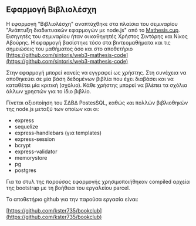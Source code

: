 ## Εφαρμογή Βιβλιολέσχη

Η εφαρμογή "Βιβλιολέσχη" αναπτύχθηκε στα πλαίσια του σεμιναρίου
"Ανάπτυξη διαδικτυακών εφαρμογών με node.js" από το [Mathesis.cup](https://mathesis.cup.gr/).
Εισηγητές του σεμιναρίου ήταν οι καθηγητές Χρήστος Σιντόρης και Νίκος Αβούρης. Η εφαρμογή βασίστηκε τόσο στα
βιντεομαθήματα και τις σημειώσεις του μαθήματος όσο και στο αποθετήριο
[https://github.com/sintoris/web3-mathesis-code](https://github.com/sintoris/web3-mathesis-code)

Στην εφαρμογή μπορεί κανείς να εγγραφεί ως χρήστης. Στη συνέχεια να αποθηκεύει σε μία βάση δεδομένων
βιβλία που έχει διαβάσει και να καταθέτει μία κριτική (σχόλιο). Κάθε χρήστης μπορεί να βλέπει τα σχόλια
άλλων χρηστών για το ίδιο βιβλίο.

Γίνεται αξιοποίηση του ΣΔΒΔ PostesSQL, καθώς και πολλών βιβλιοθηκών της node.js μεταξύ των οποίων και οι:

* express
* sequelize
* express-handlebars (για templates)
* express-session
* bcrypt
* express-validator
* memorystore
* pg
* postgres

Για τα στυλ της παρούσας εφαρμογής χρησιμοποιήθηκαν compiled αρχεία της bootstrap με τη βοήθεια του εργαλείου parcel.

Το αποθετήριο github για την παρούσα εργασία είναι:

[https://github.com/kster735/bookclub](https://github.com/kster735/bookclub)

